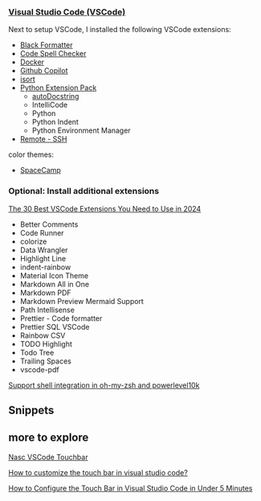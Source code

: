### [Visual Studio Code (VSCode)](https://code.visualstudio.com/docs/python/python-quick-start "VSCode Python Quick Start")

Next to setup VSCode, I installed the following VSCode extensions:

- [Black Formatter](https://github.com/microsoft/vscode-black-formatter)
- [Code Spell Checker](https://github.com/streetsidesoftware/vscode-spell-checker)
- [Docker](https://github.com/microsoft/vscode-docker)
- [Github Copilot](https://marketplace.visualstudio.com/items?itemName=GitHub.copilotvs)
- [isort](https://github.com/microsoft/vscode-isort)
- [Python Extension Pack](https://github.com/DonJayamanne/python-extension-pack)
  - [autoDocstring](https://github.com/NilsJPWerner/autoDocstring)
  - IntelliCode
  - Python
  - Python Indent
  - Python Environment Manager
- [Remote - SSH](https://github.com/Microsoft/vscode-remote-release)

color themes:
- [SpaceCamp](https://github.com/dinogomez/SpaceCamp)

### Optional: Install additional extensions

[The 30 Best VSCode Extensions You Need to Use in 2024](https://hackr.io/blog/best-vscode-extensions)

- Better Comments
- Code Runner
- colorize
- Data Wrangler
- Highlight Line
- indent-rainbow
- Material Icon Theme
- Markdown All in One
- Markdown PDF
- Markdown Preview Mermaid Support
- Path Intellisense
- Prettier - Code formatter
- Prettier SQL VSCode
- Rainbow CSV
- TODO Highlight
- Todo Tree
- Trailing Spaces
- vscode-pdf

[Support shell integration in oh-my-zsh and powerlevel10k](https://github.com/microsoft/vscode/issues/146587)

## Snippets

## more to explore

[Nasc VSCode Touchbar](https://marketplace.visualstudio.com/items?itemName=felipe.nasc-touchbar)

[How to customize the touch bar in visual studio code?](https://stackoverflow.com/questions/47060436/how-to-customize-the-touch-bar-in-visual-studio-code)

[How to Configure the Touch Bar in Visual Studio Code in Under 5 Minutes ](https://dev.to/p42/how-to-configure-the-touch-bar-in-visual-studio-code-in-under-5-minutes-50lm)